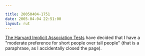 ```yaml
---

title: 20050404-1751
date: 2005-04-04 22:51:00
layout: rut
---
```


<p><a href="https://implicit.harvard.edu/implicit/">The Harvard
Implicit Association Tests</a> have decided that I have a "moderate
preference for short people over tall people" (that is a paraphrase,
as I accidentally closed the page).</p>


